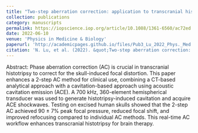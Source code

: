 ```yaml
---
title: "Two-step aberration correction: application to transcranial histotripsy"
collection: publications
category: manuscripts
permalink: https://iopscience.iop.org/article/10.1088/1361-6560/ac72ed
date: 2022-06-10
venue: 'Physics in Medicine & Biology'
paperurl: 'http://academicpages.github.io/files/Pub3_Lu_2022_Phys._Med._Biol._67_125009.pdf' 
citation: 'N. Lu, et al. (2022). &quot;Two-step aberration correction: application to transcranial histotripsy.&quot; <i>Physics in Medicine & Biology</i>. 67(12).'
---
```

Abstract: Phase aberration correction (AC) is crucial in transcranial histotripsy to correct for the skull-induced focal distortion. This paper enhances a 2-step AC method for clinical use, combining a CT-based analytical approach with a cavitation-based approach using acoustic cavitation emission (ACE). A 700 kHz, 360-element hemispherical transducer was used to generate histotripsy-induced cavitation and acquire ACE shockwaves. Testing on excised human skulls showed that the 2-step AC achieved 90 ± 7% peak focal pressure, reduced focal shift, and improved refocusing compared to individual AC methods. This real-time AC workflow enhances transcranial histotripsy for brain therapy.

